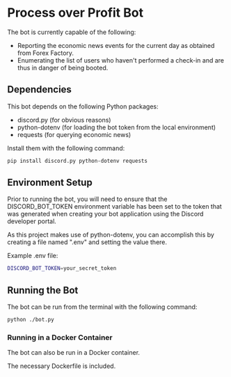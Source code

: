 # Process over Profit Bot

The bot is currently capable of the following:

* Reporting the economic news events for the current day as obtained from Forex Factory.
* Enumerating the list of users who haven't performed a check-in and are thus in danger of being booted.

## Dependencies

This bot depends on the following Python packages:

* discord.py (for obvious reasons)
* python-dotenv (for loading the bot token from the local environment)
* requests (for querying economic news)

Install them with the following command:

```sh
pip install discord.py python-dotenv requests
```

## Environment Setup

Prior to running the bot, you will need to ensure that the DISCORD_BOT_TOKEN environment variable has been set to the token that was generated when creating your bot application using the Discord developer portal.

As this project makes use of python-dotenv, you can accomplish this by creating a file named ".env" and setting the value there.

Example .env file:

```sh
DISCORD_BOT_TOKEN=your_secret_token
```

## Running the Bot

The bot can be run from the terminal with the following command:

```sh
python ./bot.py
```

### Running in a Docker Container

The bot can also be run in a Docker container.

The necessary Dockerfile is included.